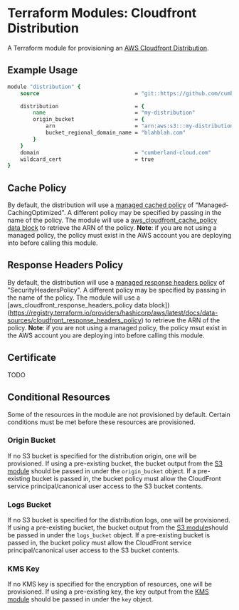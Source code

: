 # Terraform Modules: Cloudfront Distribution

A Terraform module for provisioning an [AWS Cloudfront Distribution](https://docs.aws.amazon.com/AmazonCloudFront/latest/DeveloperGuide/Introduction.html).

## Example Usage

```tcl
module "distribution" {
    source                              = "git::https://github.com/cumberland-cloud/modules-cloudfront.git"

    distribution                        = {
        name                            = "my-distribution"
        origin_bucket                   = {
            arn                         = "arn:aws:s3:::my-distribution-bucket"
            bucket_regional_domain_name = "blahblah.com"
        }
    }
    domain                              = "cumberland-cloud.com"
    wildcard_cert                       = true
}

```

## Cache Policy

By default, the distribution will use a [managed cached policy](https://docs.aws.amazon.com/AmazonCloudFront/latest/DeveloperGuide/using-managed-cache-policies.html) of "Managed-CachingOptimized". A different policy may be specified by passing in the name of the policy. The module will use a [aws_cloudfront_cache_policy data block](https://registry.terraform.io/providers/hashicorp/aws/latest/docs/data-sources/cloudfront_cache_policy) to retrieve the ARN of the policy. **Note**: if you are not using a managed policy, the policy must exist in the AWS account you are deploying into before calling this module.

## Response Headers Policy

By default, the distribution will use a [managed response headers policy](https://docs.aws.amazon.com/AmazonCloudFront/latest/DeveloperGuide/using-managed-response-headers-policies.html) of "SecurityHeadersPolicy". A different policy may be specified by passing in the name of the policy. The module will use a [aws_cloudfront_response_headers_policy data block])(https://registry.terraform.io/providers/hashicorp/aws/latest/docs/data-sources/cloudfront_response_headers_policy) to retrieve the ARN of the policy. **Note**: if you are not using a managed policy, the policy msut exist in the AWS account you are deploying into before calling this module.

## Certificate

TODO

## Conditional Resources

Some of the resources in the module are not provisioned by default. Certain conditions must be met before these resources are provisioned.

### Origin Bucket

If no S3 bucket is specified for the distribution origin, one will be provisioned. If using a pre-existing bucket, the bucket output from the [S3 module](https://github.com/cumberland-cloud/modules-s3.git) should be passed in under the `origin_bucket` object. If a pre-existing bucket is passed in, the bucket policy must allow the CloudFront service principal/canonical user access to the S3 bucket contents. 


### Logs Bucket

If no S3 bucket is specified for the distribution logs, one will be provisioned. If using a pre-existing bucket, the bucket output from the [S3 module](https://github.com/cumberland-cloud/modules-s3.git)should be passed in under the `logs_bucket` object. If a pre-existing bucket is passed in, the bucket policy must allow the CloudFront service principal/canonical user access to the S3 bucket contents. 

### KMS Key

If no KMS key is specified for the encryption of resources, one will be provisioned. If using a pre-existing key, the key output from the [KMS module](https://github.com/cumberland-cloud/modules-kms.git) should be passed in under the `key` object.
